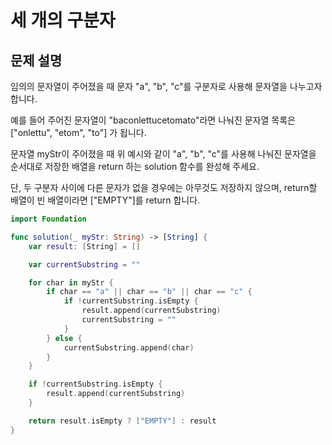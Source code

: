 # 세 개의 구분자

## 문제 설명

임의의 문자열이 주어졌을 때 문자 "a", "b", "c"를 구분자로 사용해 문자열을 나누고자 합니다.

예를 들어 주어진 문자열이 "baconlettucetomato"라면 나눠진 문자열 목록은 ["onlettu", "etom", "to"] 가 됩니다.

문자열 myStr이 주어졌을 때 위 예시와 같이 "a", "b", "c"를 사용해 나눠진 문자열을 순서대로 저장한 배열을 return 하는 solution 함수를 완성해 주세요.

단, 두 구분자 사이에 다른 문자가 없을 경우에는 아무것도 저장하지 않으며, return할 배열이 빈 배열이라면 ["EMPTY"]를 return 합니다.

```swift
import Foundation

func solution(_ myStr: String) -> [String] {
    var result: [String] = []

    var currentSubstring = ""

    for char in myStr {
        if char == "a" || char == "b" || char == "c" {
            if !currentSubstring.isEmpty {
                result.append(currentSubstring)
                currentSubstring = ""
            }
        } else {
            currentSubstring.append(char)
        }
    }

    if !currentSubstring.isEmpty {
        result.append(currentSubstring)
    }

    return result.isEmpty ? ["EMPTY"] : result
}
```
